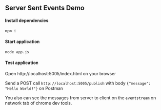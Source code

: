 ## Server Sent Events Demo

#### Install dependencies
`npm i`

#### Start application
`node app.js`

#### Test application

Open http://localhost:5005/index.html on your browser

Send a POST call `http://localhost:5005/publish` with body `{"message": "Hello World!"}` on Postman

You also can see the messages from server to client on the `eventstream` on network tab of chrome dev tools.
